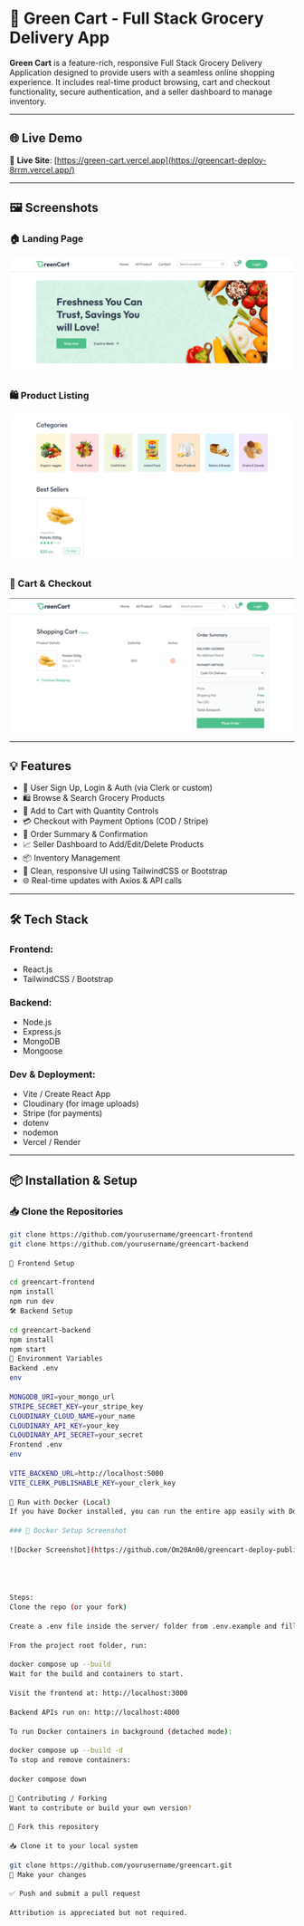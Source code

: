 # 🛒 Green Cart - Full Stack Grocery Delivery App

**Green Cart** is a feature-rich, responsive Full Stack Grocery Delivery Application designed to provide users with a seamless online shopping experience. It includes real-time product browsing, cart and checkout functionality, secure authentication, and a seller dashboard to manage inventory.

---

## 🌐 Live Demo

🔗 **Live Site**: [https://green-cart.vercel.app](https://greencart-deploy-8rrm.vercel.app/)

---

## 🖼️ Screenshots

### 🏠 Landing Page  

![GreenCart Screenshot](https://raw.githubusercontent.com/Om20An00/greencart-deploy-public/main/client/src/assets/1.png)



### 🛍️ Product Listing  
![Second Screenshot](https://raw.githubusercontent.com/Om20An00/greencart-deploy-public/main/client/src/assets/2.png)



### 🛒 Cart & Checkout  
![Third Screenshot](https://raw.githubusercontent.com/Om20An00/greencart-deploy-public/main/client/src/assets/3.png)



---

## 💡 Features

- 🔐 User Sign Up, Login & Auth (via Clerk or custom)
- 🛍️ Browse & Search Grocery Products
- 🛒 Add to Cart with Quantity Controls
- 💳 Checkout with Payment Options (COD / Stripe)
- 🧾 Order Summary & Confirmation
- 📈 Seller Dashboard to Add/Edit/Delete Products
- 📦 Inventory Management
- 🎨 Clean, responsive UI using TailwindCSS or Bootstrap
- 🌐 Real-time updates with Axios & API calls

---

## 🛠 Tech Stack

### Frontend:
- React.js  
- TailwindCSS / Bootstrap  


### Backend:
- Node.js  
- Express.js  
- MongoDB 
- Mongoose 

### Dev & Deployment:
- Vite / Create React App  
- Cloudinary (for image uploads)  
- Stripe (for payments)  
- dotenv  
- nodemon  
- Vercel / Render

---

## 📦 Installation & Setup

### 📥 Clone the Repositories

```bash
git clone https://github.com/yourusername/greencart-frontend
git clone https://github.com/yourusername/greencart-backend

🚀 Frontend Setup

cd greencart-frontend
npm install
npm run dev
🛠️ Backend Setup

cd greencart-backend
npm install
npm start
🔐 Environment Variables
Backend .env
env

MONGODB_URI=your_mongo_url
STRIPE_SECRET_KEY=your_stripe_key
CLOUDINARY_CLOUD_NAME=your_name
CLOUDINARY_API_KEY=your_key
CLOUDINARY_API_SECRET=your_secret
Frontend .env
env

VITE_BACKEND_URL=http://localhost:5000
VITE_CLERK_PUBLISHABLE_KEY=your_clerk_key

🐳 Run with Docker (Local)
If you have Docker installed, you can run the entire app easily with Docker Compose.

### 🐳 Docker Setup Screenshot

![Docker Screenshot](https://github.com/Om20An00/greencart-deploy-public/blob/1b5e25e2e6d4953ecd489d90c95e1ce5a4acbbff/client/src/assets/docker_image.jpg?raw=true)




Steps:
Clone the repo (or your fork)

Create a .env file inside the server/ folder from .env.example and fill in your environment variables.

From the project root folder, run:

docker compose up --build
Wait for the build and containers to start.

Visit the frontend at: http://localhost:3000

Backend APIs run on: http://localhost:4000

To run Docker containers in background (detached mode):

docker compose up --build -d
To stop and remove containers:

docker compose down

🤝 Contributing / Forking
Want to contribute or build your own version?

🍴 Fork this repository

📥 Clone it to your local system

git clone https://github.com/yourusername/greencart.git
🔧 Make your changes

✅ Push and submit a pull request

Attribution is appreciated but not required.
